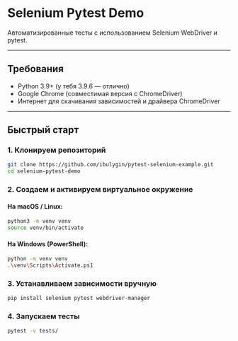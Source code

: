 # Selenium Pytest Demo

Автоматизированные тесты с использованием Selenium WebDriver и pytest.

---

## Требования

- Python 3.9+ (у тебя 3.9.6 — отлично)
- Google Chrome (совместимая версия с ChromeDriver)
- Интернет для скачивания зависимостей и драйвера ChromeDriver

---

## Быстрый старт

### 1. Клонируем репозиторий

```bash
git clone https://github.com/ibulygin/pytest-selenium-example.git
cd selenium-pytest-demo
```

### 2. Создаем и активируем виртуальное окружение

#### На macOS / Linux:

```bash
python3 -m venv venv
source venv/bin/activate
```

#### На Windows (PowerShell):

```bash
python -m venv venv
.\venv\Scripts\Activate.ps1
```

### 3. Устанавливаем зависимости вручную

```bash
pip install selenium pytest webdriver-manager

```

### 4. Запускаем тесты

```bash
pytest -v tests/
```
